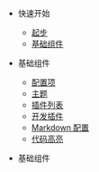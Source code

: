 * 快速开始

  * [起步](zh-cn/)
  * [基础组件](zh-cn/widget)

* 基础组件

  * [配置项](zh-cn/configuration.md)
  * [主题](zh-cn/themes.md)
  * [插件列表](zh-cn/plugins.md)
  * [开发插件](zh-cn/write-a-plugin.md)
  * [Markdown 配置](zh-cn/markdown.md)
  * [代码高亮](zh-cn/language-highlight.md)

* 基础组件
